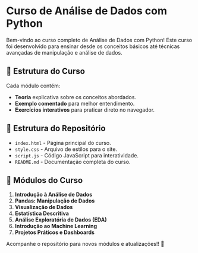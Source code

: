 # Curso de Análise de Dados com Python

Bem-vindo ao curso completo de Análise de Dados com Python! Este curso foi desenvolvido para ensinar desde os conceitos básicos até técnicas avançadas de manipulação e análise de dados.

## 📌 Estrutura do Curso
Cada módulo contém:
- **Teoria** explicativa sobre os conceitos abordados.
- **Exemplo comentado** para melhor entendimento.
- **Exercícios interativos** para praticar direto no navegador.

## 📂 Estrutura do Repositório
- `index.html` - Página principal do curso.
- `style.css` - Arquivo de estilos para o site.
- `script.js` - Código JavaScript para interatividade.
- `README.md` - Documentação completa do curso.

## 📖 Módulos do Curso
1. **Introdução à Análise de Dados**
2. **Pandas: Manipulação de Dados**
3. **Visualização de Dados**
4. **Estatística Descritiva**
5. **Análise Exploratória de Dados (EDA)**
6. **Introdução ao Machine Learning**
7. **Projetos Práticos e Dashboards**

Acompanhe o repositório para novos módulos e atualizações!! 🚀
